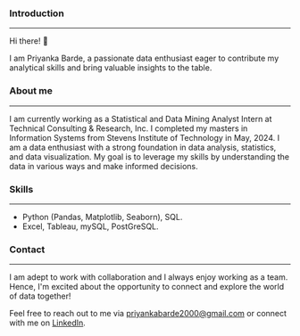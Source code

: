 ### Introduction
---
Hi there! 👋 

I am Priyanka Barde, a passionate data enthusiast eager to contribute my analytical skills and bring valuable insights to the table.

### About me
---

I am currently working as a Statistical and Data Mining Analyst Intern at Technical Consulting & Research, Inc. 
I completed my masters in Information Systems from Stevens Institute of Technology in May, 2024.
I am a data enthusiast with a strong foundation in data analysis, statistics, and data visualization. 
My goal is to leverage my skills by understanding the data in various ways and make informed decisions.

### Skills
---
-  Python (Pandas, Matplotlib, Seaborn), SQL.
-  Excel, Tableau, mySQL, PostGreSQL.

### Contact
---

I am adept to work with collaboration and I always enjoy working as a team. Hence, I'm excited about the opportunity to connect and explore the world of data together!


Feel free to reach out to me via priyankabarde2000@gmail.com or connect with me on [LinkedIn]([url](https://www.linkedin.com/in/priyanka-barde)).




<!--
**priyankaa370/priyankaa370** is a ✨ _special_ ✨ repository because its `README.md` (this file) appears on your GitHub profile.

Here are some ideas to get you started:

- 🔭 I’m currently working on ...
- 🌱 I’m currently learning ...
- 👯 I’m looking to collaborate on ...
- 🤔 I’m looking for help with ...
- 💬 Ask me about ...
- 📫 How to reach me: ...
- 😄 Pronouns: ...
- ⚡ Fun fact: ...
-->
